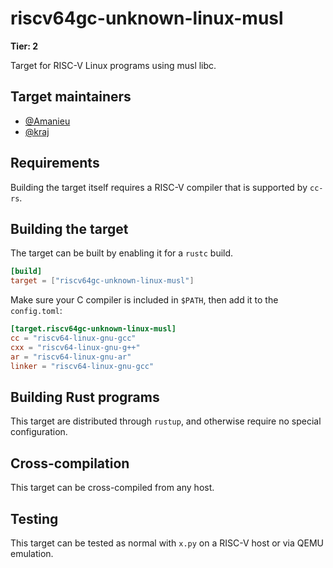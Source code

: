 # riscv64gc-unknown-linux-musl

**Tier: 2**

Target for RISC-V Linux programs using musl libc.

## Target maintainers

- [@Amanieu](https://github.com/Amanieu)
- [@kraj](https://github.com/kraj)

## Requirements

Building the target itself requires a RISC-V compiler that is supported by `cc-rs`.

## Building the target

The target can be built by enabling it for a `rustc` build.

```toml
[build]
target = ["riscv64gc-unknown-linux-musl"]
```

Make sure your C compiler is included in `$PATH`, then add it to the `config.toml`:

```toml
[target.riscv64gc-unknown-linux-musl]
cc = "riscv64-linux-gnu-gcc"
cxx = "riscv64-linux-gnu-g++"
ar = "riscv64-linux-gnu-ar"
linker = "riscv64-linux-gnu-gcc"
```

## Building Rust programs

This target are distributed through `rustup`, and otherwise require no
special configuration.

## Cross-compilation

This target can be cross-compiled from any host.

## Testing

This target can be tested as normal with `x.py` on a RISC-V host or via QEMU
emulation.
